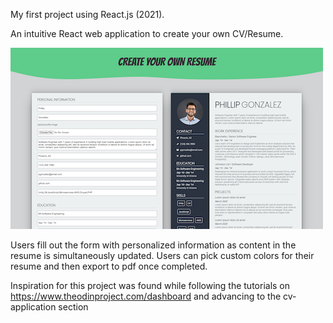 My first project using React.js (2021).

An intuitive React web application to create your own CV/Resume.

![Website Demo](./src/assets/images/website-demo.png)

Users fill out the form with personalized information as content in the resume is simultaneously updated. Users can pick custom colors for their resume and then export to pdf once completed.

Inspiration for this project was found while following the tutorials on https://www.theodinproject.com/dashboard and advancing to the cv-application section
